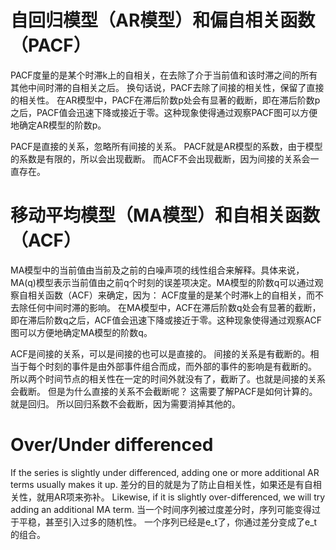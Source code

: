 # 自回归模型（AR模型）和偏自相关函数（PACF）
PACF度量的是某个时滞k上的自相关，在去除了介于当前值和该时滞之间的所有其他中间时滞的自相关之后。
换句话说，PACF去除了间接的相关性，保留了直接的相关性。
在AR模型中，PACF在滞后阶数p处会有显著的截断，即在滞后阶数p之后，PACF值会迅速下降或接近于零。这种现象使得通过观察PACF图可以方便地确定AR模型的阶数p。

PACF是直接的关系，忽略所有间接的关系。
PACF就是AR模型的系数，由于模型的系数是有限的，所以会出现截断。
而ACF不会出现截断，因为间接的关系会一直存在。


# 移动平均模型（MA模型）和自相关函数（ACF）
MA模型中的当前值由当前及之前的白噪声项的线性组合来解释。具体来说，MA(q)模型表示当前值由之前q个时刻的误差项决定。MA模型的阶数q可以通过观察自相关函数（ACF）来确定，因为：
ACF度量的是某个时滞k上的自相关，而不去除任何中间时滞的影响。
在MA模型中，ACF在滞后阶数q处会有显著的截断，即在滞后阶数q之后，ACF值会迅速下降或接近于零。这种现象使得通过观察ACF图可以方便地确定MA模型的阶数q。

ACF是间接的关系，可以是间接的也可以是直接的。
间接的关系是有截断的。相当于每个时刻的事件是由外部事件组合而成，而外部的事件的影响是有截断的。
所以两个时间节点的相关性在一定的时间外就没有了，截断了。也就是间接的关系会截断。
但是为什么直接的关系不会截断呢？
    这需要了解PACF是如何计算的。就是回归。
    所以回归系数不会截断，因为需要消掉其他的。


# Over/Under differenced
If the series is slightly under differenced, adding one or more additional AR terms usually makes it up.
差分的目的就是为了防止自相关性，如果还是有自相关性，就用AR项来弥补。
Likewise, if it is slightly over-differenced, we will try adding an additional MA term.
当一个时间序列被过度差分时，序列可能变得过于平稳，甚至引入过多的随机性。
一个序列已经是e_t了，你通过差分变成了e_t的组合。


